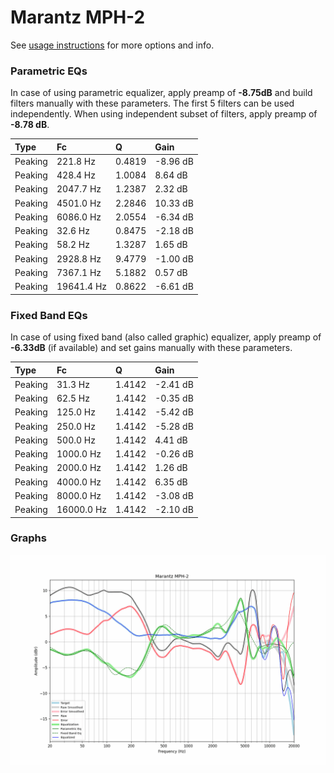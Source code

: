 # Marantz MPH-2
See [usage instructions](https://github.com/jaakkopasanen/AutoEq#usage) for more options and info.

### Parametric EQs
In case of using parametric equalizer, apply preamp of **-8.75dB** and build filters manually
with these parameters. The first 5 filters can be used independently.
When using independent subset of filters, apply preamp of **-8.78 dB**.

| Type    | Fc         |      Q | Gain     |
|:--------|:-----------|:-------|:---------|
| Peaking | 221.8 Hz   | 0.4819 | -8.96 dB |
| Peaking | 428.4 Hz   | 1.0084 | 8.64 dB  |
| Peaking | 2047.7 Hz  | 1.2387 | 2.32 dB  |
| Peaking | 4501.0 Hz  | 2.2846 | 10.33 dB |
| Peaking | 6086.0 Hz  | 2.0554 | -6.34 dB |
| Peaking | 32.6 Hz    | 0.8475 | -2.18 dB |
| Peaking | 58.2 Hz    | 1.3287 | 1.65 dB  |
| Peaking | 2928.8 Hz  | 9.4779 | -1.00 dB |
| Peaking | 7367.1 Hz  | 5.1882 | 0.57 dB  |
| Peaking | 19641.4 Hz | 0.8622 | -6.61 dB |

### Fixed Band EQs
In case of using fixed band (also called graphic) equalizer, apply preamp of **-6.33dB**
(if available) and set gains manually with these parameters.

| Type    | Fc         |      Q | Gain     |
|:--------|:-----------|:-------|:---------|
| Peaking | 31.3 Hz    | 1.4142 | -2.41 dB |
| Peaking | 62.5 Hz    | 1.4142 | -0.35 dB |
| Peaking | 125.0 Hz   | 1.4142 | -5.42 dB |
| Peaking | 250.0 Hz   | 1.4142 | -5.28 dB |
| Peaking | 500.0 Hz   | 1.4142 | 4.41 dB  |
| Peaking | 1000.0 Hz  | 1.4142 | -0.26 dB |
| Peaking | 2000.0 Hz  | 1.4142 | 1.26 dB  |
| Peaking | 4000.0 Hz  | 1.4142 | 6.35 dB  |
| Peaking | 8000.0 Hz  | 1.4142 | -3.08 dB |
| Peaking | 16000.0 Hz | 1.4142 | -2.10 dB |

### Graphs
![](./Marantz%20MPH-2.png)